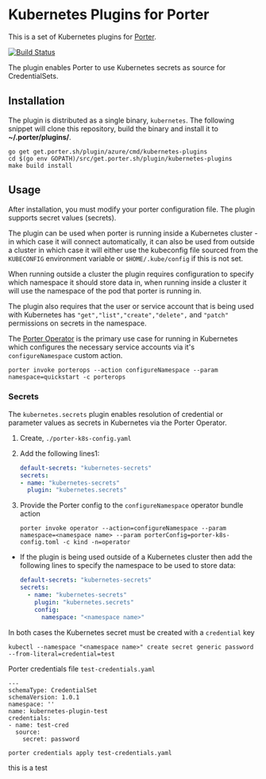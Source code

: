 # Kubernetes Plugins for Porter

This is a set of Kubernetes plugins for [Porter](https://github.com/getporter/porter).

[![Build Status](https://dev.azure.com/getporter/porter/_apis/build/status/kubernetes-plugins-release?branchName=main)](https://dev.azure.com/getporter/porter/_build/latest?definitionId=23&branchName=main)

The plugin enables Porter to use Kubernetes secrets as source for CredentialSets.

## Installation

The plugin is distributed as a single binary, `kubernetes`. The following snippet will clone this repository, build the binary
and install it to **~/.porter/plugins/**.

```shell
go get get.porter.sh/plugin/azure/cmd/kubernetes-plugins
cd $(go env GOPATH)/src/get.porter.sh/plugin/kubernetes-plugins
make build install
```

## Usage

After installation, you must modify your porter configuration file.
The plugin supports secret values (secrets).

The plugin can be used when porter is running inside a Kubernetes cluster - in which case it will connect automatically, it can also be used from outside a cluster in which case it will either use the kubeconfig file sourced from the `KUBECONFIG` environment variable or `$HOME/.kube/config` if this is not set.

When running outside a cluster the plugin requires configuration to specify which namespace it should store data in, when running inside a cluster it will use the namespace of the pod that porter is running in.

The plugin also requires that the user or service account that is being used with Kubernetes has `"get","list","create","delete",` and `"patch"` permissions on secrets in the namespace.

The [Porter Operator](https://github.com/getporter/operator) is the primary use case
for running in Kubernetes which configures the necessary service accounts via 
it's `configureNamespace` custom action.

```
porter invoke porterops --action configureNamespace --param namespace=quickstart -c porterops
```


### Secrets

The `kubernetes.secrets` plugin enables resolution of credential or parameter values as secrets in Kubernetes via the Porter Operator.

1. Create, `./porter-k8s-config.yaml`
1. Add the following lines1:

    ```yaml
    default-secrets: "kubernetes-secrets"
    secrets:
    - name: "kubernetes-secrets"
      plugin: "kubernetes.secrets"
    ```
1. Provide the Porter config to the `configureNamespace` operator bundle action

    ```
    porter invoke operator --action=configureNamespace --param namespace=<namespace name> --param porterConfig=porter-k8s-config.toml -c kind -n=operator
    ```

* If the plugin is being used outside of a Kubernetes cluster then add the following lines to specify the namespace to be used to store data:

    ```yaml
    default-secrets: "kubernetes-secrets"
    secrets:
      - name: "kubernetes-secrets"
        plugin: "kubernetes.secrets"
        config:
          namespace: "<namespace name>"
    ```

In both cases the Kubernetes secret must be created with a `credential` key
```
kubectl --namespace "<namespace name>" create secret generic password --from-literal=credential=test 
```

Porter credentials file `test-credentials.yaml`
```
---
schemaType: CredentialSet
schemaVersion: 1.0.1
namespace: ''
name: kubernetes-plugin-test
credentials:
- name: test-cred
  source:
    secret: password
```

```
porter credentials apply test-credentials.yaml
```

this is a test